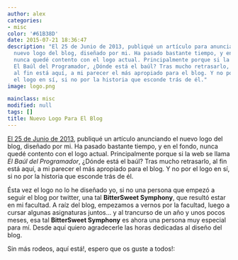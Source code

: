 ```yaml
---
author: alex
categories:
- misc
color: '#61B38D'
date: 2015-07-21 18:36:47
description: "El 25 de Junio de 2013, publiqué un artículo para anunciando el
  nuevo logo del blog, diseñado por mi. Ha pasado bastante tiempo, y en el fondo,
  nunca quedé contento con el logo actual. Principalmente porque si la web se llama
  El Baúl del Programador, ¿Dónde está el baúl? Tras mucho retrasarlo,
  al fin está aquí, a mi parecer el más apropiado para el blog. Y no por
  el logo en sí, si no por la historia que esconde trás de él."
image: logo.png

mainclass: misc
modified: null
tags: []
title: Nuevo Logo Para El Blog
---
```


[El 25 de Junio de 2013](/vota-por-el-logo-que-mas-te-guste-para-el-baul-del-programador/), publiqué un artículo anunciando el nuevo logo del blog, diseñado por mi. Ha pasado bastante tiempo, y en el fondo, nunca quedé contento con el logo actual. Principalmente porque si la web se llama _El Baúl del Programador_, ¿Dónde está el baúl? Tras mucho retrasarlo, al fin está aquí, a mi parecer el más apropiado para el blog. Y no por el logo en sí, si no por la historia que esconde trás de él.

<!--more--><!--ad-->

Ésta vez el logo no lo he diseñado yo, si no una persona que empezó a seguir el blog por twitter, una tal __BitterSweet Symphony__, que resultó estar en mi facultad. A raíz del blog, empezamos a vernos por la facultad, luego a cursar algunas asignaturas juntos... y al trancurso de un año y unos pocos meses, esa tal __BitterSweet Symphony__ es ahora una persona muy especial para mí. Desde aquí quiero agradecerle las horas dedicadas al diseño del blog.

Sin más rodeos, aquí está!, espero que os guste a todos!:

<figure>
<amp-img on="tap:lightbox1" role="button" tabindex="0" layout="responsive" src="/img/logo.png" title="{{ page.title }}" alt="{{ page.title }}" width="550px" height="414px" />
</figure>
